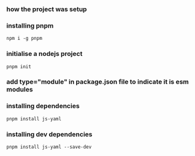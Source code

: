 ### how the project was setup

### installing pnpm

```
npm i -g pnpm
```

### initialise a nodejs project

```
pnpm init
```

### add type="module" in package.json file to indicate it is esm modules

### installing dependencies

```
pnpm install js-yaml
```

### installing dev dependencies

```
pnpm install js-yaml --save-dev
```
